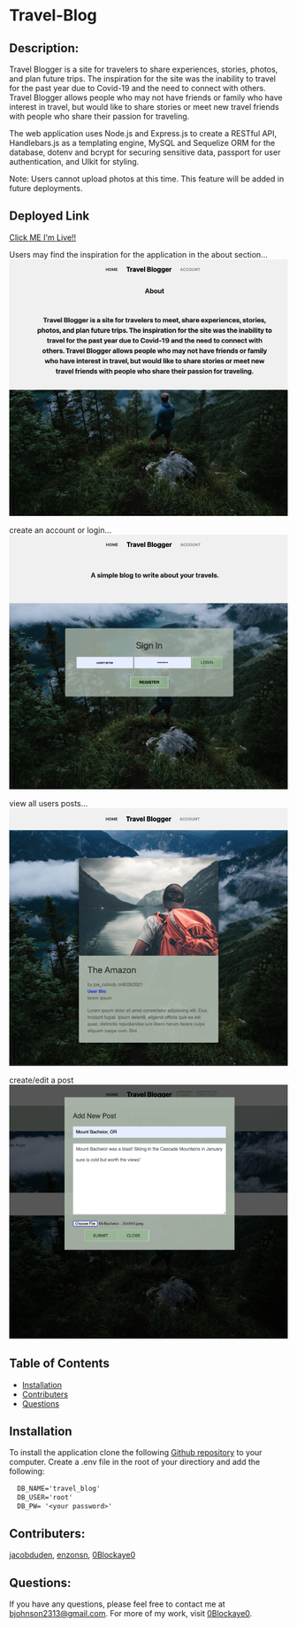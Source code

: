 # Travel-Blog
  
  ## Description: 
  Travel Blogger is a site for travelers to share experiences, stories, photos, and plan future trips. The inspiration for the site was the inability to travel for the past year due to Covid-19 and the need to connect with others. Travel Blogger allows people who may not have friends or family who have interest in travel, but would like to share stories or meet new travel friends with people who share their passion for traveling.
  
  The web application uses Node.js and Express.js to create a RESTful API, Handlebars.js as a templating engine, MySQL and Sequelize ORM for the database, dotenv and bcrypt for securing sensitive data, passport for user authentication, and UIkit for styling.
 
 Note: Users cannot upload photos at this time. This feature will be added in future deployments.
 
  ## Deployed Link
 [Click ME I'm Live!!](https://the-travelblog.herokuapp.com/)
 
 
 Users may find the inspiration for the application in the about section...
 ![Screenshot](./images/screenshot-1.png)
 
 create an account or login...
 ![Screenshot](./images/screenshot-2.png)
 
 view all users posts...
 ![Screenshot](./images/screenshot-3.png)
 
 create/edit a post
 ![Screenshot](./images/screenshot-4.png)
 
 
  ## Table of Contents
  * [Installation](#installation) 
  * [Contributers](#contributers)
  * [Questions](#questions)
  
  ## Installation
  To install the application clone the following [Github repository](https://github.com/0Blockaye0/Travel-Blog) to your computer. Create a .env file in the root of your directiory and add the following:

      DB_NAME='travel_blog'
      DB_USER='root'
      DB_PW= '<your password>'
  
  
  ## Contributers:
  [jacobduden](https://github.com/jacobduden), [enzonsn](https://github.com/enzonsn), [0Blockaye0](https://github.com/0Blockaye0)
  

  ## Questions:
  If you have any questions, please feel free to contact me at bjohnson2313@gmail.com. For more of my work, visit [0Blockaye0](https://github.com/0Blockaye0).
